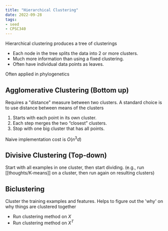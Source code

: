 ```yaml
---
title: "Hierarchical Clustering"
date: 2022-09-28
tags:
- seed
- CPSC340
---
```


Hierarchical clustering produces a tree of clusterings
- Each node in the tree splits the data into 2 or more clusters.
- Much more information than using a fixed clustering.
- Often have individual data points as leaves.

Often applied in phylogenetics

## Agglomerative Clustering (Bottom up)
Requires a "distance" measure between two clusters. A standard choice is to use distance between means of the clusters

1. Starts with each point in its own cluster.
2. Each step merges the two “closest” clusters.
3. Stop with one big cluster that has all points.

Naive implementation cost is $O(n^3d)$

## Divisive Clustering (Top-down)
Start with all examples in one cluster, then start dividing. (e.g., run [[thoughts/K-means]] on a cluster, then run again on resulting clusters)

## Biclustering
Cluster the training examples and features. Helps to figure out the 'why' on why things are clustered together
- Run clustering method on $X$
- Run clustering method on $X^T$
